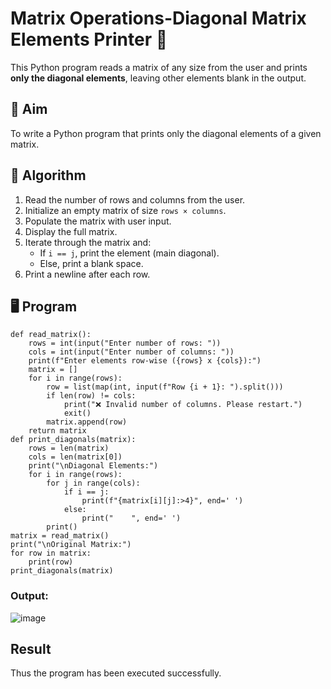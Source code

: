 # Matrix Operations-Diagonal Matrix Elements Printer 🧮

This Python program reads a matrix of any size from the user and prints **only the diagonal elements**, leaving other elements blank in the output.

## 📌 Aim

To write a Python program that prints only the diagonal elements of a given matrix.

## 🧠 Algorithm

1. Read the number of rows and columns from the user.
2. Initialize an empty matrix of size `rows × columns`.
3. Populate the matrix with user input.
4. Display the full matrix.
5. Iterate through the matrix and:
   - If `i == j`, print the element (main diagonal).
   - Else, print a blank space.
6. Print a newline after each row.

## 🖥️ Program
```
def read_matrix():
    rows = int(input("Enter number of rows: "))
    cols = int(input("Enter number of columns: "))
    print(f"Enter elements row-wise ({rows} x {cols}):")
    matrix = []
    for i in range(rows):
        row = list(map(int, input(f"Row {i + 1}: ").split()))
        if len(row) != cols:
            print("❌ Invalid number of columns. Please restart.")
            exit()
        matrix.append(row)
    return matrix
def print_diagonals(matrix):
    rows = len(matrix)
    cols = len(matrix[0])
    print("\nDiagonal Elements:")
    for i in range(rows):
        for j in range(cols):
            if i == j:
                print(f"{matrix[i][j]:>4}", end=' ')
            else:
                print("    ", end=' ')
        print()
matrix = read_matrix()
print("\nOriginal Matrix:")
for row in matrix:
    print(row)
print_diagonals(matrix)
```
### Output:
![image](https://github.com/user-attachments/assets/4f6f1878-3921-4a1a-8a7a-1624fc01d982)


## Result
Thus the program has been executed successfully.

